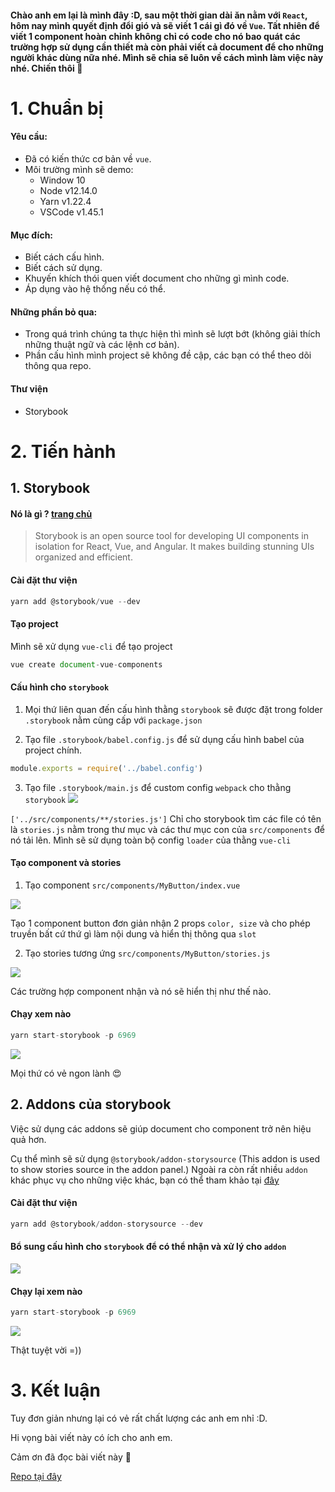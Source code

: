 #### Chào anh em lại là mình đây :D, sau một thời gian dài ăn nằm với `React`, hôm nay mình quyết định đổi gió và sẽ viết 1 cái gì đó về `Vue`. Tất nhiên để viết 1 component hoàn chỉnh không chỉ có code cho nó bao quát các trường hợp sử dụng cần thiết mà còn phải viết cả document để cho những người khác dùng nữa nhé. Mình sẽ chia sẽ luôn về cách mình làm việc này nhé. Chiến thôi :fist_oncoming:

# 1. Chuẩn bị
#### Yêu cầu:
- Đã có kiến thức cơ bản về `vue`.
- Môi trường mình sẽ demo:
  - Window 10
  - Node v12.14.0
  - Yarn v1.22.4
  - VSCode v1.45.1

#### Mục đích:
- Biết cách cấu hình.
- Biết cách sử dụng.
- Khuyến khích thói quen viết document cho những gì mình code.
- Áp dụng vào hệ thống nếu có thể.

#### Những phần bỏ qua:
-  Trong quá trình chúng ta thực hiện thì mình sẽ lượt bớt (không giải thích những thuật ngữ và các lệnh cơ bản).
-  Phần cấu hình mình project sẽ không đề cập, các bạn có thể theo dõi thông qua repo.

#### Thư viện
- Storybook

# 2. Tiến hành
## 1. Storybook 
#### Nó là gì ? [trang chủ](https://storybook.js.org/)
> Storybook is an open source tool for developing UI components in isolation for React, Vue, and Angular. It makes building stunning UIs organized and efficient.

#### Cài đặt thư viện
```js
yarn add @storybook/vue --dev
```

#### Tạo project
Mình sẽ xử dụng `vue-cli` để tạo project
```js
vue create document-vue-components
```
#### Cấu hình cho `storybook`
1. Mọi thứ liên quan đến cấu hình thằng `storybook` sẽ được đặt trong folder `.storybook` nằm cùng cấp với `package.json`

2. Tạo file `.storybook/babel.config.js` để sử dụng cấu hình babel của project chính.
```js
module.exports = require('../babel.config')
```

3. Tạo file `.storybook/main.js` để custom config `webpack` cho thằng `storybook`
![](https://images.viblo.asia/f8711590-69cb-4acb-aab3-4aa84738eaa3.png)

`['../src/components/**/stories.js']` Chỉ cho storybook tìm các file có tên là `stories.js` nằm trong thư mục và các thư mục con của `src/components` để nó tải lên.
Mình sẽ sử dụng toàn bộ config `loader` của thằng `vue-cli`

#### Tạo component và stories
1. Tạo component `src/components/MyButton/index.vue`

![](https://images.viblo.asia/c233489c-17c8-4b4e-bbb6-44d8da63c9b8.png)

Tạo 1 component button đơn giản nhận 2 props `color, size` và cho phép truyền bất cứ thứ gì làm nội dung và hiển thị thông qua `slot`

2. Tạo stories tương ứng `src/components/MyButton/stories.js`

![](https://images.viblo.asia/40b5f2b9-b4c3-4d9e-8800-8413ef6f63f8.png)

Các trường hợp component nhận và nó sẽ hiển thị như thế nào.

####  Chạy xem nào
```js
yarn start-storybook -p 6969 
```

![](https://images.viblo.asia/5029eec3-aad8-4f8b-a5b9-e7ed42d7d549.gif)

Mọi thứ có vẻ ngon lành :heart_eyes:

## 2. Addons của storybook
Việc sử dụng các addons sẽ giúp document cho component trở nên hiệu quả hơn.

Cụ thể mình sẽ sử dụng `@storybook/addon-storysource` (This addon is used to show stories source in the addon panel.)
Ngoài ra còn rất nhiều `addon` khác phục vụ cho những việc khác, bạn có thể tham khảo tại [đây](https://storybook.js.org/addons/)

#### Cài đặt thư viện
```js
yarn add @storybook/addon-storysource --dev
```

#### Bổ sung cấu hình cho `storybook` để có thể nhận và xử lý cho `addon`
![](https://images.viblo.asia/70cf8964-b433-49b8-a99d-2eaa661218a6.png)

####  Chạy lại xem nào
```js
yarn start-storybook -p 6969 
```

![](https://images.viblo.asia/a33b6076-b683-46a3-9d30-186c2e4ac427.gif)

Thật tuyệt vời =))

# 3. Kết luận
Tuy đơn giản nhưng lại có vẻ rất chất lượng các anh em nhỉ :D.

Hi vọng bài viết này có ích cho anh em.

Cảm ơn đã đọc bài viết này :clap:

[Repo tại đây](https://github.com/daint2git/viblo.asia/tree/master/document-vue-components)